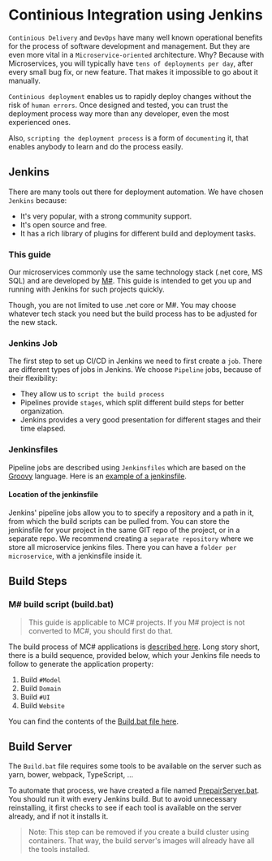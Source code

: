 # Continious Integration using Jenkins

`Continious Delivery` and `DevOps` have many well known operational benefits for the process of software development and management. But they are even more vital in a `Microservice-oriented` architecture. Why? Because with Microservices, you will typically have `tens of deployments per day`, after every small bug fix, or new feature. That makes it impossible to go about it manually.

`Continious deployment` enables us to rapidly deploy changes without the risk of `human errors`. Once designed and tested, you can trust the deployment process way more than any developer, even the most experienced ones.

Also, `scripting the deployment process` is a form of `documenting` it, that enables anybody to learn and do the process easily.

## Jenkins
There are many tools out there for deployment automation. We have chosen `Jenkins` because:

- It's very popular, with a strong community support.
- It's open source and free.
- It has a rich library of plugins for different build and deployment tasks.

### This guide
Our microservices commonly use the same technology stack (.net core, MS SQL) and are developed by [M#](http://learn.msharp.co.uk/#/Overview/README). This guide is intended to get you up and running with Jenkins for such projects quickly.

Though, you are not limited to use .net core or M#. You may choose whatever tech stack you need but the build process has to be adjusted for the new stack.

### Jenkins Job
The first step to set up CI/CD in Jenkins we need to first create a `job`. There are different types of jobs in Jenkins. We choose `Pipeline` jobs, because of their flexibility:

- They allow us to `script the build process`
- Pipelines provide `stages`, which split different build steps for better organization.
- Jenkins provides a very good presentation for different stages and their time elapsed.

### Jenkinsfiles 
Pipeline jobs are described using `Jenkinsfiles` which are based on the [Groovy](http://groovy-lang.org/) language. Here is an [example of a jenkinsfile](Example-Jenkinsfile.md).

#### Location of the jenkinsfile
Jenkins' pipeline jobs allow you to to specify a repository and a path in it, from which the build scripts can be pulled from. 
You can store the jenkinsfile for your project in the same GIT repo of the project, or in a separate repo. We recommend creating a `separate repository` where we store all microservice jenkins files. There you can have a `folder per microservice`, with a jenkinsfile inside it. 


## Build Steps

### M# build script (build.bat)
> This guide is applicable to MC# projects. If you M# project is not converted to MC#, you should first do that.

The build process of MC# applications is [described here](http://learn.msharp.co.uk/#/Structure/README). Long story short, there is a build sequence, provided below, which your Jenkins file needs to follow to generate the application property: 

1. Build `#Model`
2. Build `Domain`
3. Build `#UI`
4. Build `Website`

You can find the contents of the [Build.bat file here](Example-build.bat.md). 

## Build Server

The `Build.bat` file requires some tools to be available on the server such as yarn, bower, webpack, TypeScript, ...

To automate that process, we have created a file named [PrepairServer.bat](Example-PrepairServer.bat.md). You should run it with every Jenkins build. But to avoid unnecessary reinstalling, it first checks to see if each tool is available on the server already, and if not it installs it.

> Note: This step can be removed if you create a build cluster using containers. That way, the build server's images will already have all the tools installed.
